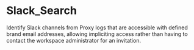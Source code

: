 # Slack_Search

Identify Slack channels from Proxy logs that are accessible with defined brand email addresses, allowing impliciting access rather than having to contact the workspace administrator for an invitation.
